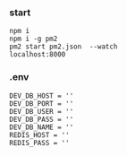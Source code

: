 ### start
```
npm i
npm i -g pm2
pm2 start pm2.json  --watch
localhost:8000
```

### .env
```
DEV_DB_HOST = ''
DEV_DB_PORT = ''
DEV_DB_USER = ''
DEV_DB_PASS = ''
DEV_DB_NAME = ''
REDIS_HOST = ''
REDIS_PASS = ''
```
